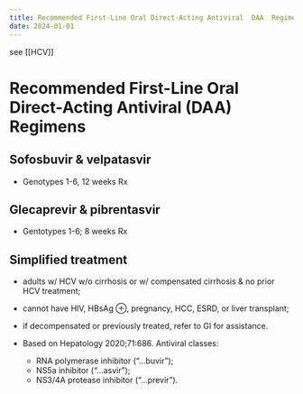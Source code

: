 ```yaml
---
title: Recommended First-Line Oral Direct-Acting Antiviral  DAA  Regimens
date: 2024-01-01
---
```


see [[HCV]]

# Recommended First-Line Oral Direct-Acting Antiviral (DAA) Regimens

## Sofosbuvir & velpatasvir

- Genotypes 1-6, 12 weeks Rx

## Glecaprevir & pibrentasvir

- Gentotypes 1-6; 8 weeks Rx

## Simplified treatment

- adults w/ HCV w/o cirrhosis or w/ compensated cirrhosis & no prior HCV treatment;
- cannot have HIV, HBsAg ⊕, pregnancy, HCC, ESRD, or liver transplant;
- if decompensated or previously treated, refer to GI for assistance.

- Based on Hepatology 2020;71:686. Antiviral classes:
  - RNA polymerase inhibitor (“…buvir”);
  - NS5a inhibitor (“…asvir”);
  - NS3/4A protease inhibitor (“…previr”).

